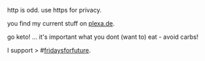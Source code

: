 

http is odd. 
use https for privacy.

you find my current stuff on <a href="https://plexa.de" title="my personal scrapbook">plexa.de</a>.

go keto! … it's important what you dont (want to) eat - avoid carbs! 


I support > #<a href="https://www.qwant.com/?q=%23fridaysforfuture&client=opensearch" title="see current results on qwant">fridaysforfuture</a>.
